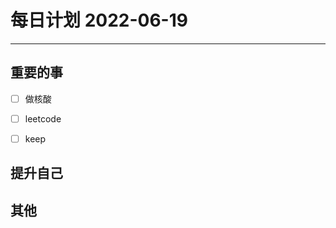 #  每日计划 2022-06-19
---
## 重要的事
- [ ]  做核酸
- [ ]  leetcode
- [ ]  keep



## 提升自己

  



## 其他








